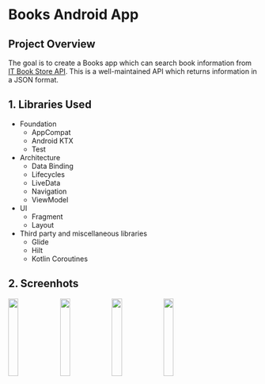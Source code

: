# Books Android App

## Project Overview
The goal is to create a Books app which can search book information from [IT Book Store API](https://api.itbook.store/). This is a well-maintained API which returns information in a JSON format.

## 1. Libraries Used
* Foundation
  * AppCompat
  * Android KTX
  * Test
* Architecture
  * Data Binding
  * Lifecycles
  * LiveData
  * Navigation
  * ViewModel
* UI
  * Fragment
  * Layout
* Third party and miscellaneous libraries
  * Glide
  * Hilt
  * Kotlin Coroutines

## 2. Screenhots
<img src="https://user-images.githubusercontent.com/44965882/156696191-5a682271-f843-499e-af00-5fe066f77d15.png" width="20%" height="20%"/> <img src="https://user-images.githubusercontent.com/44965882/156696182-d8f401d8-036c-4c52-b2b9-ad3c67d7b8fc.png" width="20%" height="20%"/> <img src="https://user-images.githubusercontent.com/44965882/156688226-f12e8ce9-b6e6-46b9-8018-3aa77dd38cf0.png" width="20%" height="20%"/> <img src="https://user-images.githubusercontent.com/44965882/156688252-7246297d-93c7-40c1-86d5-dbf16fca5559.png" width="20%" height="20%"/>
